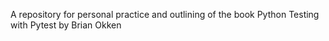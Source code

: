 A repository for personal practice and outlining of the book Python Testing with Pytest by Brian Okken
